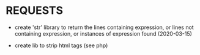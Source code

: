 # REQUESTS

* create 'str' library to return the lines containing expression, or lines 
	not containing expression, or instances of expression found (2020-03-15)
	
* create lib to strip html tags (see php)
